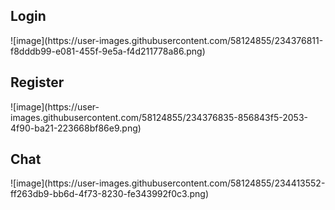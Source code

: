 <h2>Login</h2>
![image](https://user-images.githubusercontent.com/58124855/234376811-f8dddb99-e081-455f-9e5a-f4d211778a86.png)

<h2>Register</h2>
![image](https://user-images.githubusercontent.com/58124855/234376835-856843f5-2053-4f90-ba21-223668bf86e9.png)

<h2>Chat</h2>
![image](https://user-images.githubusercontent.com/58124855/234413552-ff263db9-bb6d-4f73-8230-fe343992f0c3.png)

